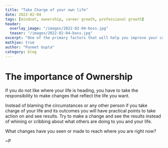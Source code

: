 ```yaml
---
title: "Take Charge of your own life"
date: 2022-02-04
tags: [mindset, ownership, career growth, professional growth]
header:
  overlay_image: "/images/2022-02-04-boss.jpg"
  teaser: "/images/2022-02-04-boss.jpg"
excerpt: "One of the primary factors that will help you improve your career"
mathjax: true
author: "Puneet Gupta"
category: blog
---
```


# The importance of Ownership

If you do not like where your life is heading, you have to take the responsibility to make changes that reflect the life you want.

Instead of blaming the circumstances or any other person if you take charge of your life and its outcomes you will have practical points to take action on and see results. Try to make a change and see the results instead of whining or cribbing about what others are doing to you and your life. 

What changes have you seen or made to reach where you are right now?

~P
